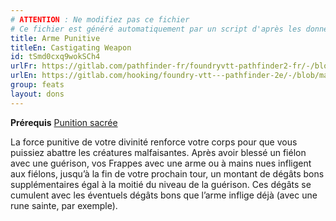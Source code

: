 ```yaml
---
# ATTENTION : Ne modifiez pas ce fichier
# Ce fichier est généré automatiquement par un script d'après les données du module Foundry VTT officiel et de sa traduction
title: Arme Punitive
titleEn: Castigating Weapon
id: tSmd0cxq9wokSCh4
urlFr: https://gitlab.com/pathfinder-fr/foundryvtt-pathfinder2-fr/-/blob/master/data/feats/tSmd0cxq9wokSCh4.htm
urlEn: https://gitlab.com/hooking/foundry-vtt---pathfinder-2e/-/blob/master/packs/data/feats.db/castigating-weapon.json
group: feats
layout: dons
---
```

**Prérequis** [Punition sacrée](punition-sacrée.md)

La force punitive de votre divinité renforce votre corps pour que vous puissiez abattre les créatures malfaisantes. Après avoir blessé un fiélon avec une guérison, vos Frappes avec une arme ou à mains nues infligent aux fiélons, jusqu’à la fin de votre prochain tour, un montant de dégâts bons supplémentaires égal à la moitié du niveau de la guérison. Ces dégâts se cumulent avec les éventuels dégâts bons que l’arme inflige déjà (avec une rune sainte, par exemple).


